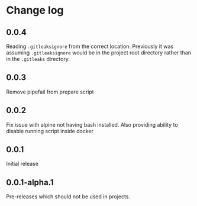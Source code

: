 # Change log

## 0.0.4

Reading `.gitleaksignore` from the correct location.
Previously it was assuming `.gitleaksignore` would be in the project root directory rather than in the `.gitleaks` directory.  

## 0.0.3

Remove pipefail from prepare script

## 0.0.2

Fix issue with alpine not having bash installed.
Also providing ability to disable running script inside docker

## 0.0.1

Initial release

## 0.0.1-alpha.1

Pre-releases which should not be used in projects.
